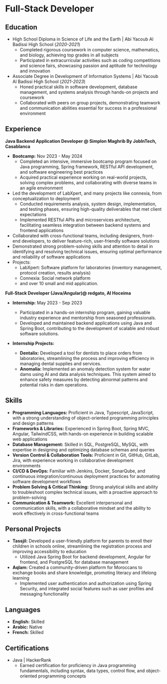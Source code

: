 # Full-Stack Developer

## Education
- High School Diploma in Science of Life and the Earth | Abi Yacoub Al Badissi High School (_2020-2021_)
  - Completed rigorous coursework in computer science, mathematics, and biology, achieving top grades in all subjects
  - Participated in extracurricular activities such as coding competitions and science fairs, showcasing passion and aptitude for technology and innovation
- Associate Degree in Development of Information Systems | Abi Yacoub Al Badissi High School (_2021-2023_)
  - Honed practical skills in software development, database management, and systems analysis through hands-on projects and coursework
  - Collaborated with peers on group projects, demonstrating teamwork and communication abilities essential for success in a professional environment

## Experience
**Java Backend Application Developer @ Simplon Maghrib By JobInTech, Casablanca**
- **Bootcamp:** Nov 2023 - May 2024
  - Completed an intensive, immersive bootcamp program focused on Java programming, Spring framework, RESTful API development, and software engineering best practices
  - Acquired practical experience working on real-world projects, solving complex problems, and collaborating with diverse teams in an agile environment
- Led the development of LabXpert, and many projects like connexia, from conceptualization to deployment
  - Conducted requirements analysis, system design, implementation, and testing phases, ensuring high-quality deliverables that met client expectations
  - Implemented RESTful APIs and microservices architecture, facilitating seamless integration between backend systems and frontend applications
- Collaborated with cross-functional teams, including designers, front-end developers, to deliver feature-rich, user-friendly software solutions
- Demonstrated strong problem-solving skills and attention to detail in identifying and resolving technical issues, ensuring optimal performance and reliability of software applications
- Projects:
  - LabXpert: Software platform for laboratories (inventory management, protocol creation, results analysis)
  - Connexia: Social network platform
  - and over 10 small and mid application.

**Full-Stack Developer (Java/Angular)@ redgato, Al Hoceima**
- **Internship:** May 2023 - Sep 2023
  - Participated in a hands-on internship program, gaining valuable industry experience and mentorship from seasoned professionals.
  - Developed and maintained backend applications using Java and Spring Boot, contributing to the development of scalable and robust software solutions.

- **Internship Projects:** 
   - **Dentalix:** Developed a tool for dentists to place orders from laboratories, streamlining the process and improving efficiency in managing dental supplies and services.
   - **Anomalia:** Implemented an anomaly detection system for water dams using AI and data analysis techniques. This system aimed to enhance safety measures by detecting abnormal patterns and potential risks in dam operations.


## Skills
- **Programming Languages:** Proficient in Java, Typescript, JavaScript, with a strong understanding of object-oriented programming principles and design patterns
- **Frameworks & Libraries:** Experienced in Spring Boot, Spring MVC, Angular, TailwindCSS, with hands-on experience in building scalable web applications
- **Database Management:** Skilled in SQL, PostgreSQL, MySQL, with expertise in designing and optimizing database schemas and queries
- **Version Control & Collaboration Tools:** Proficient in Git, GitHub, GitLab, Jira, with experience working in collaborative development environments
- **CI/CD & DevOps:** Familiar with Jenkins, Docker, SonarQube, and continuous integration/continuous deployment practices for automating software development workflows
- **Problem Solving & Critical Thinking:** Strong analytical skills and ability to troubleshoot complex technical issues, with a proactive approach to problem-solving
- **Communication & Teamwork:** Excellent interpersonal and communication skills, with a collaborative mindset and the ability to work effectively in cross-functional teams

## Personal Projects
- **Tassjil:** Developed a user-friendly platform for parents to enroll their children in schools online, streamlining the registration process and improving accessibility to education
  - Utilized Java Spring Boot for backend development, Angular for frontend, and PostgreSQL for database management
- **Aqlam:** Created a community-driven platform for Moroccans to exchange books and share knowledge, promoting literacy and lifelong learning
  - Implemented user authentication and authorization using Spring Security, and integrated social features such as user profiles and messaging functionality

## Languages
- **English:** Skilled
- **Arabic:** Native
- **French:** Skilled

## Certifications
- Java | HackerRank
  - Earned certification for proficiency in Java programming fundamentals, including syntax, data types, control flow, and object-oriented programming concepts
